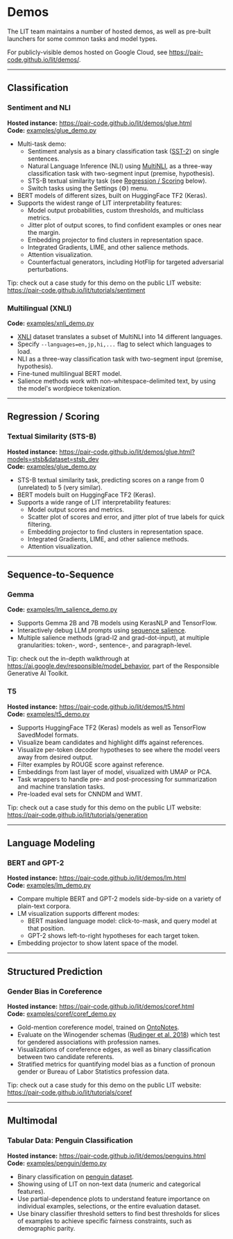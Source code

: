 # Demos

<!-- freshness: { owner: 'lit-dev' reviewed: '2023-08-29' } -->

<!-- [TOC] placeholder - DO NOT REMOVE -->

The LIT team maintains a number of hosted demos, as well as pre-built launchers
for some common tasks and model types.

For publicly-visible demos hosted on Google Cloud, see
https://pair-code.github.io/lit/demos/.

--------------------------------------------------------------------------------

## Classification <!-- DO NOT REMOVE {#classification .demo-section-header} -->

### Sentiment and NLI <!-- DO NOT REMOVE {#glue .demo-header} -->

**Hosted instance:** https://pair-code.github.io/lit/demos/glue.html \
**Code:** [examples/glue_demo.py](https://github.com/PAIR-code/lit/blob/main/lit_nlp/examples/glue_demo.py)

*   Multi-task demo:
    *   Sentiment analysis as a binary classification task
        ([SST-2](https://nlp.stanford.edu/sentiment/treebank.html)) on single
        sentences.
    *   Natural Language Inference (NLI) using
        [MultiNLI](https://cims.nyu.edu/~sbowman/multinli/), as a three-way
        classification task with two-segment input (premise, hypothesis).
    *   STS-B textual similarity task (see
        [Regression / Scoring](#regression-scoring) below).
    *   Switch tasks using the Settings (⚙️) menu.
*   BERT models of different sizes, built on HuggingFace TF2 (Keras).
*   Supports the widest range of LIT interpretability features:
    *   Model output probabilities, custom thresholds, and multiclass metrics.
    *   Jitter plot of output scores, to find confident examples or ones near
        the margin.
    *   Embedding projector to find clusters in representation space.
    *   Integrated Gradients, LIME, and other salience methods.
    *   Attention visualization.
    *   Counterfactual generators, including HotFlip for targeted adversarial
        perturbations.

Tip: check out a case study for this demo on the public LIT website:
https://pair-code.github.io/lit/tutorials/sentiment

### Multilingual (XNLI) <!-- DO NOT REMOVE {#xnli .demo-header} -->

**Code:** [examples/xnli_demo.py](https://github.com/PAIR-code/lit/blob/main/lit_nlp/examples/xnli_demo.py)

*   [XNLI](https://cims.nyu.edu/~sbowman/xnli/) dataset translates a subset of
    MultiNLI into 14 different languages.
*   Specify `--languages=en,jp,hi,...` flag to select which languages to load.
*   NLI as a three-way classification task with two-segment input (premise,
    hypothesis).
*   Fine-tuned multilingual BERT model.
*   Salience methods work with non-whitespace-delimited text, by using the
    model's wordpiece tokenization.

--------------------------------------------------------------------------------

## Regression / Scoring <!-- DO NOT REMOVE {#regression-scoring .demo-section-header} -->

### Textual Similarity (STS-B) <!-- DO NOT REMOVE {#stsb .demo-header} -->

**Hosted instance:** https://pair-code.github.io/lit/demos/glue.html?models=stsb&dataset=stsb_dev \
**Code:** [examples/glue_demo.py](https://github.com/PAIR-code/lit/blob/main/lit_nlp/examples/glue_demo.py)

*   STS-B textual similarity task, predicting scores on a range from 0
    (unrelated) to 5 (very similar).
*   BERT models built on HuggingFace TF2 (Keras).
*   Supports a wide range of LIT interpretability features:
    *   Model output scores and metrics.
    *   Scatter plot of scores and error, and jitter plot of true labels for
        quick filtering.
    *   Embedding projector to find clusters in representation space.
    *   Integrated Gradients, LIME, and other salience methods.
    *   Attention visualization.

--------------------------------------------------------------------------------

## Sequence-to-Sequence <!-- DO NOT REMOVE {#seq2seq .demo-section-header} -->

### Gemma <!-- DO NOT REMOVE {#gemma .demo-header} -->

**Code:** [examples/lm_salience_demo.py](https://github.com/PAIR-code/lit/blob/main/lit_nlp/examples/lm_salience_demo.py)

*   Supports Gemma 2B and 7B models using KerasNLP and TensorFlow.
*   Interactively debug LLM prompts using
    [sequence salience](./components.md#sequence-salience).
*   Multiple salience methods (grad-l2 and grad-dot-input), at multiple
    granularities: token-, word-, sentence-, and paragraph-level.

Tip: check out the in-depth walkthrough at
https://ai.google.dev/responsible/model_behavior, part of the Responsible
Generative AI Toolkit.

### T5 <!-- DO NOT REMOVE {#t5 .demo-header} -->

**Hosted instance:** https://pair-code.github.io/lit/demos/t5.html \
**Code:** [examples/t5_demo.py](https://github.com/PAIR-code/lit/blob/main/lit_nlp/examples/t5_demo.py)

*   Supports HuggingFace TF2 (Keras) models as well as TensorFlow SavedModel
    formats.
*   Visualize beam candidates and highlight diffs against references.
*   Visualize per-token decoder hypotheses to see where the model veers away
    from desired output.
*   Filter examples by ROUGE score against reference.
*   Embeddings from last layer of model, visualized with UMAP or PCA.
*   Task wrappers to handle pre- and post-processing for summarization and
    machine translation tasks.
*   Pre-loaded eval sets for CNNDM and WMT.

Tip: check out a case study for this demo on the public LIT website:
https://pair-code.github.io/lit/tutorials/generation

--------------------------------------------------------------------------------

## Language Modeling <!-- DO NOT REMOVE {#lm .demo-section-header} -->

### BERT and GPT-2 <!-- DO NOT REMOVE {#bert .demo-header} -->

**Hosted instance:** https://pair-code.github.io/lit/demos/lm.html \
**Code:** [examples/lm_demo.py](https://github.com/PAIR-code/lit/blob/main/lit_nlp/examples/lm_demo.py)

*   Compare multiple BERT and GPT-2 models side-by-side on a variety of
    plain-text corpora.
*   LM visualization supports different modes:
    *   BERT masked language model: click-to-mask, and query model at that
        position.
    *   GPT-2 shows left-to-right hypotheses for each target token.
*   Embedding projector to show latent space of the model.

--------------------------------------------------------------------------------

## Structured Prediction <!-- DO NOT REMOVE {#structured .demo-section-header} -->

### Gender Bias in Coreference <!-- DO NOT REMOVE {#coref .demo-header} -->

**Hosted instance:** https://pair-code.github.io/lit/demos/coref.html \
**Code:** [examples/coref/coref_demo.py](https://github.com/PAIR-code/lit/blob/main/lit_nlp/examples/coref/coref_demo.py)

*   Gold-mention coreference model, trained on
    [OntoNotes](https://catalog.ldc.upenn.edu/LDC2013T19).
*   Evaluate on the Winogender schemas
    ([Rudinger et al. 2018](https://arxiv.org/abs/1804.09301)) which test for
    gendered associations with profession names.
*   Visualizations of coreference edges, as well as binary classification
    between two candidate referents.
*   Stratified metrics for quantifying model bias as a function of pronoun
    gender or Bureau of Labor Statistics profession data.

Tip: check out a case study for this demo on the public LIT website:
https://pair-code.github.io/lit/tutorials/coref

--------------------------------------------------------------------------------

## Multimodal <!-- DO NOT REMOVE {#multimodal .demo-section-header} -->

### Tabular Data: Penguin Classification <!-- DO NOT REMOVE {#penguin .demo-header} -->

**Hosted instance:** https://pair-code.github.io/lit/demos/penguins.html \
**Code:** [examples/penguin/demo.py](https://github.com/PAIR-code/lit/blob/main/lit_nlp/examples/penguin/demo.py)

*   Binary classification on
    [penguin dataset](https://www.tensorflow.org/datasets/catalog/penguins).
*   Showing using of LIT on non-text data (numeric and categorical features).
*   Use partial-dependence plots to understand feature importance on individual
    examples, selections, or the entire evaluation dataset.
*   Use binary classifier threshold setters to find best thresholds for slices
    of examples to achieve specific fairness constraints, such as demographic
    parity.
